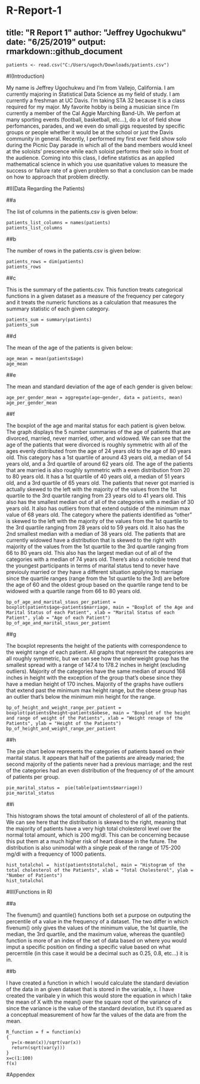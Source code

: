 # R-Report-1
title: "R Report 1"
author: "Jeffrey Ugochukwu"
date: "6/25/2019"
output: rmarkdown::github_document
---

```{r,echo=FALSE}
patients <- read.csv("C:/Users/ugoch/Downloads/patients.csv")
```

#I(Introduction)

My name is Jeffrey Ugochukwu and I’m from Vallejo, California. I am currently majoring in Statistical Data Science as my field of study. I am currently a freshman at UC Davis. I’m taking STA 32 because it is a class required for my major. My favorite hobby is being a musician since I’m currently a member of the Cal Aggie Marching Band-Uh. We perfom at many sporting events (football, basketball, etc…), do a lot of field show perfomances, parades, and we even do small gigs requested by specific groups or people whether it would be at the school or just the Davis community in general. Recently, I performed my first ever field show solo during the Picnic Day parade in which all of the band members would kneel at the soloists’ prescence while each soloist performs their solo in front of the audience. Coming into this class, I define statistics as an applied mathematical science in which you use quanitative values to measure the success or failure rate of a given problem so that a conclusion can be made on how to approach that problem directly.

#II(Data Regarding the Patients)

##a

The list of columns in the patients.csv is given below:

```{r,echo=FALSE}
patients_list_columns = names(patients)
patients_list_columns
```

##b

The number of rows in the patients.csv is given below:

```{r,echo=FALSE}
patients_rows = dim(patients)
patients_rows
```

##c

This is the summary of the patients.csv. This function treats categorical functions in a given dataset as a measure of the frequency per category and it treats the numeric functions as a calculation that measures the summary statistic of each given category.

```{r,echo=FALSE}
patients_sum = summary(patients)
patients_sum
```

##d

The mean of the age of the patients is given below:

```{r,echo=FALSE}
age_mean = mean(patients$age)
age_mean
```

##e

The mean and standard deviation of the age of each gender is given below:

```{r,echo=FALSE}
age_per_gender_mean = aggregate(age~gender, data = patients, mean)
age_per_gender_mean
```

##f

The boxplot of the age and marital status for each patient is given below. The graph displays the 5 number summaries of the age of patients that are divorced, married, never married, other, and widowed. We can see that the age of the patients that were divorced is roughly symmetric with all of the ages evenly distributed from the age of 24 years old to the age of 80 years old. This category has a 1st quartile of around 43 years old, a median of 54 years old, and a 3rd quartile of around 62 years old. The age of the patients that are married is also roughly symmetric with a even distribution from 20 to 80 years old. It has a 1st quartile of 40 years old, a median of 51 years old, and a 3rd quartile of 65 years old. The patients that never got married is actually skewed to the left with the majority of the values from the 1st quartile to the 3rd quartile ranging from 23 years old to 41 years old. This also has the smallest median out of all of the categories with a median of 30 years old. It also has outliers from that extend outside of the minimum max value of 68 years old. The category where the patients identified as “other” is skewed to the left with the majority of the values from the 1st quartile to the 3rd quartile ranging from 28 years old to 59 years old. It also has the 2nd smallest median with a median of 38 years old. The patients that are currently widowed have a distribution that is skewed to the right with majority of the values from the 1st quartile to the 3rd quartile ranging from 66 to 80 years old. This also has the largest median out of all of the categories with a median of 74 years old. There’s also a noticible trend that the youngest participants in terms of marital status tend to never have previouly married or they have a different situation applying to marriage since the quartile ranges (range from the 1st quartile to the 3rd) are before the age of 60 and the oldest group based on the quartile range tend to be widowed with a quartile range from 66 to 80 years old.

```{r,echo=FALSE}
bp_of_age_and_marital_staus_per_patient = boxplot(patients$age~patients$marriage, main = "Boxplot of the Age and Marital Status of each Patient", xlab = "Marital Status of each Patient", ylab = "Age of each Patient")
bp_of_age_and_marital_staus_per_patient
```

##g

The boxplot represents the height of the patients with correspondence to the weight range of each patient. All graphs that represnt the categories are all roughly symmetric, but we can see how the underweight group has the smallest spread with a range of 147.4 to 178.2 inches in height (excluding outliers). Majority of the categories have the same median of around 168 inches in height with the exception of the group that’s obese since they have a median height of 170 inches. Majority of the graphs have outliers that extend past the minimum max height range, but the obese group has an outlier that’s below the minimum min height for the range.

```{r,echo=FALSE}
bp_of_height_and_weight_range_per_patient = boxplot(patients$height~patients$obese, main = "Boxplot of the height and range of weight of the Patients", xlab = "Weight renage of the Patients", ylab = "Height of the Patients")
bp_of_height_and_weight_range_per_patient
```

##h

The pie chart below represents the categories of patients based on their marital status. It appears that half of the patients are already maried; the second majority of the patients never had a previous marriage; and the rest of the categories had an even distribution of the frequency of of the amount of patients per group.

```{r,echo=FALSE}
pie_marital_status =  pie(table(patients$marriage))
pie_marital_status
```

##i

This histogram shows the total amount of cholesterol of all of the patients. We can see here that the distribution is skewed to the right, meaning that the majority of patients have a very high total cholesterol level over the normal total amount, which is 200 mg/dl. This can be concerning because this put them at a much higher risk of heart disease in the future. The distribution is also unimodal with a single peak of the range of 175-200 mg/dl with a frequency of 1000 patients.

```{r,echo=FALSE}
hist_totalchol =  hist(patients$totalchol, main = "Histogram of the total cholesterol of the Patients", xlab = "Total Cholesterol", ylab = "Number of Patients")
hist_totalchol
```

#III(Functions in R)

##a

The fivenum() and quantile() functions both set a purpose on outputing the percentile of a value in the frequency of a dataset. The two differ in which fivenum() only gives the values of the minimum value, the 1st quartile, the median, the 3rd quartile, and the maximum value, whereas the quantile() function is more of an index of the set of data based on where you would imput a specific position on finding a specific value based on what percerntile (in this case it would be a decimal such as 0.25, 0.8, etc…) it is in.

##b

I have created a function in which I would calculate the standard deviation of the data in an given dataset that is stored in the variable, x. I have created the varibale y in which this would store the equation in which I take the mean of X with the mean() over the square root of the variance of x since the variance is the value of the standard deviation, but it’s squared as a conceptual measurement of how far the values of the data are from the mean.

```{r,echo=FALSE}
R_function = f = function(x)
{
  y=(x-mean(x))/sqrt(var(x))
  return(sqrt(var(y)))
}
x=c(1:100)
f(x)
```

#Appendex

```{r, ref.label=knitr::all_labels(),echo=TRUE,eval=FALSE}
```
